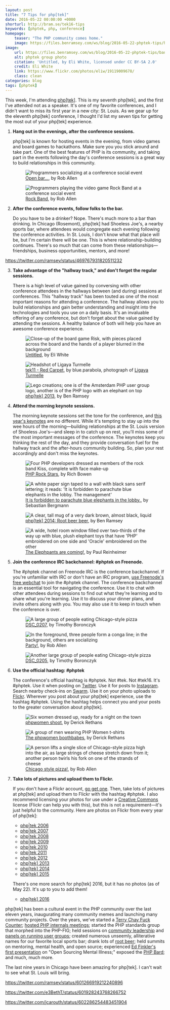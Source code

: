```yaml
---
layout: post
title: "7 Tips for php[tek]"
date: 2016-05-22 00:00:00 +0000
shorturl: http://bram.se/tek16-tips
keywords: [phptek, php, conference]
homepage:
    teaser: "The PHP community comes home."
    image: https://files.benramsey.com/ws/blog/2016-05-22-phptek-tips/homepage-500x667.jpg
image:
    url: https://files.benramsey.com/ws/blog/2016-05-22-phptek-tips/banner-1500x630.jpg
    alt: phptek group photo
    citation: 'Untitled, by Eli White, licensed under CC BY-SA 2.0'
    credit: Eli White
    link: https://www.flickr.com/photos/eliw/19119009678/
    class: clean
categories: blog
tags: [phptek]
---
```

This week, I'm attending [php\[tek\]](https://tek.phparch.com/). This is my seventh php\[tek\], and the first I've attended not as a speaker. It's one of my favorite conferences, and I didn't want to miss its first year in a new city: St. Louis. As we gear up for the eleventh php[tek] conference, I thought I'd list my seven tips for getting the most out of your php\[tek\] experience.

1. **Hang out in the evenings, after the conference sessions.**

    php\[tek\] is known for hosting events in the evening, from video games and board games to hackathons. Make sure you you stick around and take part. One of the best features of PHP is its community, and taking part in the events following the day's conference sessions is a great way to build relationships in this community.

    <figure>
        <img class="w-full rounded-lg" src="https://files.benramsey.com/ws/blog/2016-05-22-phptek-tips/phptek03.jpg" alt="Programmers socializing at a conference social event">
        <figcaption><a href="https://www.flickr.com/photos/akrabat/8784385503/">Open bar&hellip;</a>, by Rob Allen</figcaption>
    </figure>

    <figure>
        <img class="w-full rounded-lg" src="https://files.benramsey.com/ws/blog/2016-05-22-phptek-tips/phptek05.jpg" alt="Programmers playing the video game Rock Band at a conference social event">
        <figcaption><a href="https://www.flickr.com/photos/akrabat/4642947292/">Rock Band</a>, by Rob Allen</figcaption>
    </figure>

2. **After the conference events, follow folks to the bar.**

    Do you have to be a drinker? Nope. There's much more to a bar than drinking. In Chicago (Rosemont), php\[tek\] had Shoeless Joe's, a nearby sports bar, where attendees would congregate each evening following the conference activities. In St. Louis, I don't know what that place will be, but I'm certain there will be one. This is where relationship-building continues. There's so much that can come from these relationships—friendships, business opportunities, mentors, and more!

https://twitter.com/ramsey/status/469767931820511232

3. **Take advantage of the "hallway track," and don't forget the regular sessions.**

    There is a high level of value gained by conversing with other conference attendees in the hallways between (and during) sessions at conferences. This "hallway track" has been touted as one of the most important reasons for attending a conference. The hallway allows you to build relationships and gain better understanding and insight into the technologies and tools you use on a daily basis. It's an invaluable offering of any conference, but don't forget about the value gained by attending the sessions. A healthy balance of both will help you have an awesome conference experience.

    <figure>
        <img class="w-full rounded-lg" src="https://files.benramsey.com/ws/blog/2016-05-22-phptek-tips/phptek09.jpg" alt="Close-up of the board game Risk, with pieces placed across the board and the hands of a player blurred in the background">
        <figcaption><a href="https://www.flickr.com/photos/eliw/19299729782/">Untitled</a>, by Eli White</figcaption>
    </figure>

    <figure>
        <img class="w-full rounded-lg" src="https://files.benramsey.com/ws/blog/2016-05-22-phptek-tips/phptek14.jpg" alt="Headshot of Ligaya Turmelle">
        <figcaption><a href="https://www.flickr.com/photos/blueparabola/5759017486/">tek11 - Red Carpet</a>, by blue.parabola, photograph of <a href="https://twitter.com/lig">Ligaya Turmelle</a></figcaption>
    </figure>

    <figure>
        <img class="w-full rounded-lg" src="https://files.benramsey.com/ws/blog/2016-05-22-phptek-tips/phptek15.jpg" alt="Lego creations; one is of the Amsterdam PHP user group logo, another is of the PHP logo with an elephant on top">
        <figcaption><a href="https://www.flickr.com/photos/benandliz/26982337936/">php[tek] 2013</a>, by Ben Ramsey</figcaption>
    </figure>

4. **Attend the morning keynote sessions.**

    The morning keynote sessions set the tone for the conference, and [this year's keynotes](https://tek16.phparch.com/schedule/) are no different. While it's tempting to stay up into the wee hours of the morning—building relationships at the St. Louis version of Shoeless Joe's—and sleep in to catch up on rest, you'll miss some of the most important messages of the conference. The keynotes keep you thinking the rest of the day, and they provide conversation fuel for the hallway track and the after-hours community building. So, plan your rest accordingly and don't miss the keynotes.

    <figure>
        <img class="w-full rounded-lg" src="https://files.benramsey.com/ws/blog/2016-05-22-phptek-tips/phptek10.jpg" alt="Four PHP developers dressed as members of the rock band Kiss, complete with face make-up">
        <figcaption><a href="https://www.flickr.com/photos/rbowen/2523296126/">PHP Rock Stars</a>, by Rich Bowen</figcaption>
    </figure>

    <div class="flex space-x-5">
        <figure class="w-1/2">
            <img class="w-full rounded-lg" src="https://files.benramsey.com/ws/blog/2016-05-22-phptek-tips/phptek12.jpg" alt="A white paper sign taped to a wall with black sans serif lettering; it reads: 'It is forbidden to parachute blue elephants in the lobby. The management'">
            <figcaption><a href="https://www.flickr.com/photos/sebastian_bergmann/2527709508/">It is forbidden to parachute blue elephants in the lobby.</a>, by Sebastian Bergmann</figcaption>
        </figure>
        <figure class="w-1/2">
            <img class="w-full rounded-lg" src="https://files.benramsey.com/ws/blog/2016-05-22-phptek-tips/phptek13.jpg" alt="A clear, tall mug of a very dark brown, almost black, liquid">
            <figcaption><a href="https://www.flickr.com/photos/benandliz/27015991995/">php[tek] 2014: Root beer beer</a>, by Ben Ramsey</figcaption>
        </figure>
    </div>

    <figure>
        <img class="w-full rounded-lg" src="https://files.benramsey.com/ws/blog/2016-05-22-phptek-tips/phptek11.jpg" alt="A wide, hotel room window filled over two-thirds of the way up with blue, plush elephant toys that have 'PHP' embroidered on one side and 'Oracle' embroidered on the other">
        <figcaption><a href="https://www.flickr.com/photos/preinheimer/2508587135/">The Elephpants are coming!</a>, by Paul Reinheimer</figcaption>
    </figure>

5. **Join the conference IRC backchannel: #phptek on Freenode.**

    The #phptek channel on Freenode IRC is the conference backchannel. If you're unfamiliar with IRC or don't have an IRC program, [use Freenode's free webchat](http://webchat.freenode.net/?channels=#phptek) to join the #phptek channel. The conference backchannel is an essential tool for navigating the conference. Use it to chat with other attendees during sessions to find out what they're learning and to share what you're learning. Use it to discuss your dinner plans, and invite others along with you. You may also use it to keep in touch when the conference is over.

    <figure>
        <img class="w-full rounded-lg" src="https://files.benramsey.com/ws/blog/2016-05-22-phptek-tips/phptek01.jpg" alt="A large group of people eating Chicago-style pizza">
        <figcaption><a href="https://www.flickr.com/photos/89711680@N00/2511405443/">DSC_0207</a>, by Timothy Boronczyk</figcaption>
    </figure>

    <figure>
        <img class="w-full rounded-lg" src="https://files.benramsey.com/ws/blog/2016-05-22-phptek-tips/phptek04.jpg" alt="In the foreground, three people form a conga line; in the background, others are socializing">
        <figcaption><a href="https://www.flickr.com/photos/akrabat/4639332391/">Party!</a>, by Rob Allen</figcaption>
    </figure>

    <figure>
        <img class="w-full rounded-lg" src="https://files.benramsey.com/ws/blog/2016-05-22-phptek-tips/phptek02.jpg" alt="Another large group of people eating Chicago-style pizza">
        <figcaption><a href="https://www.flickr.com/photos/89711680@N00/2511404709/">DSC_0205</a>, by Timothy Boronczyk</figcaption>
    </figure>

6. **Use the official hashtag: #phptek**

    The conference's official hashtag is #phptek. Not #tek. Not #tek16. It's #phptek. Use it when posting on [Twitter](https://twitter.com/search?f=tweets&q=%23phptek). Use it for posts to [Instagram](https://www.instagram.com/explore/tags/phptek/). Search nearby check-ins on [Swarm](https://www.swarmapp.com/). Use it on your photo uploads to [Flickr](https://www.flickr.com/). Wherever you post about your php\[tek\] experience, use the hashtag #phptek. Using the hashtag helps connect you and your posts to the greater conversation about php\[tek\].

    <figure>
        <img class="w-full rounded-lg" src="https://files.benramsey.com/ws/blog/2016-05-22-phptek-tips/phptek08.jpg" alt="Six women dressed up, ready for a night on the town">
        <figcaption><a href="https://www.flickr.com/photos/derickrethans/3604018693/">phpwomen shoot</a>, by Derick Rethans</figcaption>
    </figure>

    <figure>
        <img class="w-full rounded-lg" src="https://files.benramsey.com/ws/blog/2016-05-22-phptek-tips/phptek06.jpg" alt="A group of men wearing PHP Women t-shirts">
        <figcaption><a href="https://www.flickr.com/photos/derickrethans/3604849316/">The phpwomen boothbabes</a>, by Derick Rethans</figcaption>
    </figure>

    <figure>
        <img class="w-full rounded-lg" src="https://files.benramsey.com/ws/blog/2016-05-22-phptek-tips/phptek07.jpg" alt="A person lifts a single slice of Chicago-style pizza high into the air, as large strings of cheese stretch down from it; another person twirls his fork on one of the strands of cheese">
        <figcaption><a href="https://www.flickr.com/photos/akrabat/4639320697/">Chicago style pizza!</a>, by Rob Allen</figcaption>
    </figure>

7. **Take lots of pictures and upload them to Flickr.**

    If you don't have a Flickr account, [go get one](https://www.flickr.com/). Then, take lots of pictures at php\[tek\] and upload them to Flickr with the hashtag #phptek. I also recommend licensing your photos for use under a [Creative Commons](https://creativecommons.org/) license (Flickr can help you with this), but this is not a requirement—it's just helpful to the community. Here are photos on Flickr from every year of php\[tek\]:

    * [php\|tek 2006][phptek-2006]
    * [php\|tek 2007][phptek-2007]
    * [php\|tek 2008][phptek-2008]
    * [php\|tek 2009][phptek-2009]
    * [php\|tek 2010][phptek-2010]
    * [php\|tek 2011][phptek-2011]
    * [php\|tek 2012][phptek-2012]
    * [php\[tek\] 2013][phptek-2013]
    * [php\[tek\] 2014][phptek-2014]
    * [php\[tek\] 2015][phptek-2015]

    There's one more search for php\[tek\] 2016, but it has no photos (as of May 22). It's up to you to add them!

    * [php\[tek\] 2016][phptek-2016]

php\[tek\] has been a cultural event in the PHP community over the last eleven years, inaugurating many community memes and launching many community projects. Over the years, we've started a [Terry Chay Fuck Counter](https://twitter.com/ramsey/status/818465884); [hosted PHP internals meetings](https://twitter.com/ramsey/status/1840517481); started the PHP standards group that morphed into the PHP-FIG; held sessions on [community leadership](https://twitter.com/ramsey/status/1874399223) and [panels on running user groups](https://twitter.com/CaseySoftware/status/14435677111); created numerous unseemly, alliterative names for our favorite local sports bar; drank lots of [root beer](https://twitter.com/ramsey/status/334540479406415872); held summits on mentoring, mental health, and open source; experienced [Ed Finkler's first presentation](https://twitter.com/ramsey/status/335056094340739074) on "Open Sourcing Mental Illness;" exposed the [PHP Bard](https://twitter.com/ieatkillerbees/status/471469033829986305); and much, much more.

The last nine years in Chicago have been amazing for php\[tek\]. I can't wait to see what St. Louis will bring.

https://twitter.com/ramsey/status/601266919212240896

https://twitter.com/e3BethT/status/601928243768266752

https://twitter.com/jcarouth/status/602286254483451904


[phptek-2006]: https://www.flickr.com/search/?sort=date-taken-desc&view_all=1&tags=(phptek%20OR%20tek06)&min_taken_date=1145682000&max_taken_date=1146373199
[phptek-2007]: https://www.flickr.com/search/?sort=date-taken-desc&view_all=1&tags=(phptek%20OR%20tek07)&min_taken_date=1178946000&max_taken_date=1179723599
[phptek-2008]: https://www.flickr.com/search/?sort=date-taken-desc&view_all=1&tags=(phptek%20OR%20tek08)&min_taken_date=1211173200&max_taken_date=1211864399
[phptek-2009]: https://www.flickr.com/search/?sort=date-taken-desc&min_taken_date=1242363600&max_taken_date=1243227599&view_all=1&tags=(phptek%20OR%20tek09)
[phptek-2010]: https://www.flickr.com/search/?sort=date-taken-desc&min_taken_date=1273726800&max_taken_date=1274763599&view_all=1&tags=(phptek%20OR%20tek10%20OR%20tekx)
[phptek-2011]: https://www.flickr.com/search/?sort=date-taken-desc&view_all=1&tags=(phptek%20OR%20tek11)&min_taken_date=1305954000&max_taken_date=1306904399
[phptek-2012]: https://www.flickr.com/search/?sort=date-taken-desc&min_taken_date=1337576400&max_taken_date=1338181199&view_all=1&tags=(phptek%20OR%20tek12)
[phptek-2013]: https://www.flickr.com/search/?sort=date-taken-desc&view_all=1&tags=(phptek%20OR%20tek13)&min_taken_date=1368334800&max_taken_date=1371877199
[phptek-2014]: https://www.flickr.com/search/?sort=date-taken-desc&view_all=1&tags=(phptek%20OR%20tek14)&min_taken_date=1400302800&max_taken_date=1400993999
[phptek-2015]: https://www.flickr.com/search/?sort=date-taken-desc&view_all=1&tags=(phptek%20OR%20tek15)&min_taken_date=1431838800&max_taken_date=1432443599
[phptek-2016]: https://www.flickr.com/search/?sort=date-taken-desc&min_taken_date=1463806800&max_taken_date=1464584399&view_all=1&tags=(phptek%20OR%20tek16)
